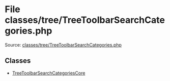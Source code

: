 File classes/tree/TreeToolbarSearchCategories.php
=========

Source: [classes/tree/TreeToolbarSearchCategories.php](https://github.com/PrestaShop/PrestaShop/blob/1.6.0.7/classes/tree/TreeToolbarSearchCategories.php)


Classes
-------

* [TreeToolbarSearchCategoriesCore](class.TreeToolbarSearchCategoriesCore.md)

